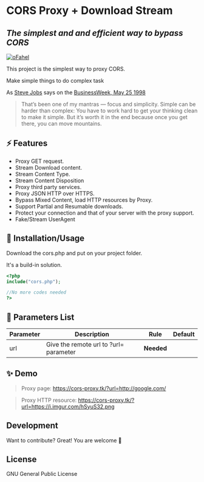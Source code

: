 # CORS Proxy + Download Stream

## _The simplest and and efficient way to bypass CORS_

[![oFahel](https://i.imgur.com/hSyuS32.png)](https://github.com/ofahel/)

This project is the simplest way to proxy CORS.

Make simple things to do complex task

As [Steve Jobs][jobs_wiki] says on the [BusinessWeek, May 25 1998][jobs_quote]

> That’s been one of my mantras — focus and simplicity.
> Simple can be harder than complex:
> You have to work hard to get your thinking clean to make it simple.
> But it’s worth it in the end because once you get there, you can move mountains.

## ⚡ Features

- Proxy GET request.
- Stream Download content.
- Stream Content Type.
- Stream Content Disposition
- Proxy third party services.
- Proxy JSON HTTP over HTTPS.
- Bypass Mixed Content, load HTTP resources by Proxy.
- Support Partial and Resumable downloads.
- Protect your connection and that of your server with the proxy support.
- Fake/Stream UserAgent

## 🎉 Installation/Usage

Download the cors.php and put on your project folder.

It's a build-in solution.

```php
<?php
include("cors.php");

//No more codes needed
?>
```

## 📄 Parameters List

| Parameter | Description                            | Rule       | Default |
|-----------|----------------------------------------|------------|---------|
| url       | Give the remote url to ?url= parameter | **Needed** |         |

## ✨ Demo
> Proxy page: https://cors-proxy.tk/?url=http://google.com/

> Proxy HTTP resource: https://cors-proxy.tk/?url=https://i.imgur.com/hSyuS32.png

## Development

Want to contribute? Great!
You are welcome 🥳

## License

GNU General Public License

[//]: # "These are reference links used in the body of this note and get stripped out when the markdown processor does its job. Thanks SO - http://stackoverflow.com/questions/4823468/store-comments-in-markdown-syntax"
[jobs_wiki]: https://en.wikipedia.org/wiki/Steve_Jobs
[jobs_quote]: https://www.bloomberg.com/news/articles/1998-05-25/steve-jobs-theres-sanity-returning
